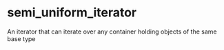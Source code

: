 # semi_uniform_iterator
An iterator that can iterate over any container holding objects of the same base type
